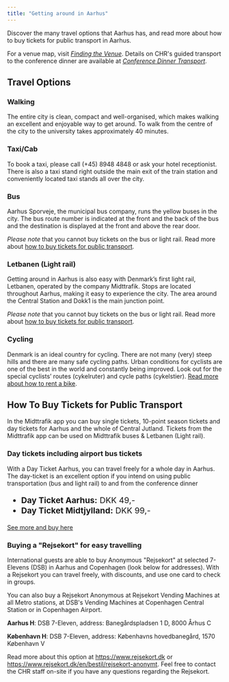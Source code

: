 ```yaml
---
title: "Getting around in Aarhus"
---
```

<style>
    /* styling for toggles */
    summary {
        font-size: 1.3em; /* Adjust the font size to be similar to an h3 */
        font-weight: bold;
        cursor: pointer;
        margin-bottom: 10px;
      }
    
    details {
        margin-bottom: 20px; /* Adds spacing below each toggle section */
      }
</style>

Discover the many travel options that Aarhus has, and read more about how to buy tickets for public transport in Aarhus.

For a venue map, visit [*Finding the Venue*](/venue/finding-the-venue). Details on CHR's guided transport to the conference dinner are available at [*Conference Dinner Transport*](/venue/conference-dinner#conference-dinner-transport).


<h2>Travel Options</h2>
<h3 style="font-weight:bold;">Walking</h3>

The entire city is clean, compact and well-organised, which makes walking an excellent and enjoyable way to get around.
To walk from the centre of the city to the university takes approximately 40 minutes.


<h3 style="font-weight:bold;">Taxi/Cab</h3>

To book a taxi, please call (+45) 8948 4848 or ask your hotel receptionist. There is also a taxi stand right outside the main exit of the train station and conveniently located taxi stands all over the city.


<h3 style="font-weight:bold;">Bus</h3>

Aarhus Sporveje, the municipal bus company, runs the yellow buses in the city. The bus route number is indicated at the front and the back of the bus and the destination is displayed at the front and above the rear door.  

*Please note* that you cannot buy tickets on the bus or light rail. Read more about [how to buy tickets for public transport](#how-to-buy-tickets-for-public-transport).


<h3 style="font-weight:bold;">Letbanen (Light rail)</h3>

Getting around in Aarhus is also easy with Denmark’s first light rail, Letbanen, operated by the company Midttrafik. Stops are located throughout Aarhus, making it easy to experience the city. The area around the Central Station and Dokk1 is the main junction point.

*Please note* that you cannot buy tickets on the bus or light rail. Read more about [how to buy tickets for public transport](#how-to-buy-tickets-for-public-transport).

<h3 style="font-weight:bold;">Cycling</h3>

Denmark is an ideal country for cycling. There are not many (very) steep hills and there are many safe cycling paths. 
Urban conditions for cyclists are one of the best in the world and constantly being improved. 
Look out for the special cyclists’ routes (cykelruter) and cycle paths (cykelstier). [Read more about how to rent a bike](https://www.visitaarhus.com/areas-and-cities/aarhus/activities/aarhus-bike).


<h2 id="how-to-buy-tickets-for-public-transport">How To Buy Tickets for Public Transport</h2>

In the Midttrafik app you can buy single tickets, 10-point season tickets and day tickets for Aarhus and the whole of Central Jutland. 
Tickets from the Midttrafik app can be used on Midttrafik buses & Letbanen (Light rail). 

<h3 style="font-weight:bold;">Day tickets including airport bus tickets</h3>

With a Day Ticket Aarhus, you can travel freely for a whole day in Aarhus. The day-ticket is an excellent option if you intend on using public transportation (bus and light rail) to and from the conference dinner
<ul style="font-size: 1.2rem;">
  <li><strong>Day Ticket Aarhus:</strong> DKK 49,-</li>
  <li><strong>Day Ticket Midtjylland:</strong> DKK 99,-</li>
</ul>

[See more and buy here](https://www.midttrafik.dk/english/tickets/dayticket/)

<h3 style="font-weight:bold;">Buying a "Rejsekort" for easy travelling</h3>


International guests are able to buy Anonymous "Rejsekort" at selected 7-Elevens (DSB) in Aarhus and Copenhagen (look below for addresses). With a Rejsekort you can travel freely, with discounts, and use one card to check in groups.

You can also buy a Rejsekort Anonymous at Rejsekort Vending Machines at all Metro stations, at DSB's Vending Machines at Copenhagen Central Station or in Copenhagen Airport.

**Aarhus H**: DSB 7-Eleven, address: Banegårdspladsen 1 D, 8000 Århus C

**København H**: DSB 7-Eleven, address: Københavns hovedbanegård, 1570 København V

Read more about this option at https://www.rejsekort.dk or https://www.rejsekort.dk/en/bestil/rejsekort-anonymt. Feel free to contact the CHR staff on-site if you have any questions regarding the Rejsekort.
